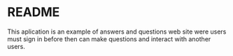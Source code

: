 # README

This aplication is an example of answers and questions web site were users must sign in before then can make questions and interact with another users.
